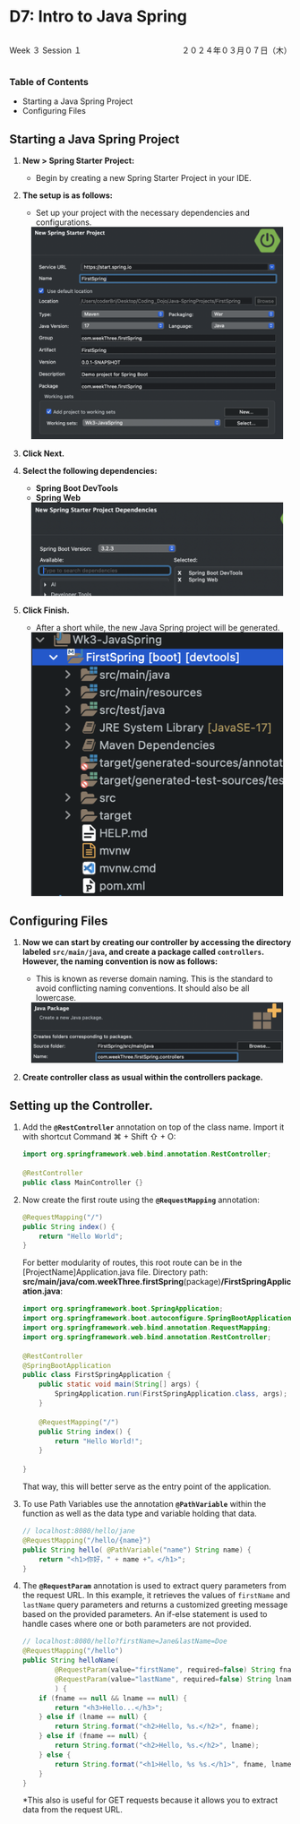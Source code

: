 # D7: Intro to Java Spring

<div style="display: flex; justify-content: space-between;">
    <p>Week ３ Session １</p>
    <p>２０２４年０３月０７日（木）</p>
</div>


### Table of Contents
- Starting a Java Spring Project
- Configuring Files

## Starting a Java Spring Project
1. **New > Spring Starter Project:**
   - Begin by creating a new Spring Starter Project in your IDE.
   
2. **The setup is as follows:**
   - Set up your project with the necessary dependencies and configurations. 
   <div align="center">
    <img src="./imgs/new-spring-starter-setup.png" alt="New Spring Starter Project Setup" width="450px" height="auto">
    </div>
    
3. **Click Next.**
4. **Select the following dependencies:**
   - **Spring Boot DevTools**
   - **Spring Web**
   <div align="center">
    <img src="./imgs/new-spring-starter-dependencies.png" alt="New Spring Starter Dependencies" width="450px" height="auto">
    </div>
    
5. **Click Finish.**
   - After a short while, the new Java Spring project will be generated.
   <div align="center">
    <img src="./imgs/spring-package-manager.png" alt="Spring Package Manager" width="450px" height="auto">
    </div>

## Configuring Files
1. **Now we can start by creating our controller by accessing the directory labeled `src/main/java`, and create a package called `controllers`. However, the naming convention is now as follows:**
   - This is known as reverse domain naming. This is the standard to avoid conflicting naming conventions. It should also be all lowercase.
   <div align="center">
    <img src="./imgs/package-naming-convention-controllers.png" alt="Package Naming Convention Controllers" width="450px" height="auto">
    </div>

6. **Create controller class as usual within the controllers package.**


## Setting up the Controller.
1. Add the **`@RestController`** annotation on top of the class name. Import it with shortcut Command ⌘ + Shift ⇧ + O:
    ```java
    import org.springframework.web.bind.annotation.RestController;
            
    @RestController
    public class MainController {}
    ```

2. Now create the first route using the **`@RequestMapping`** annotation:
    ```java
    @RequestMapping("/")
	public String index() {
		return "Hello World";
	}
    ```
    For better modularity of routes, this root route can be in the [ProjectName]Application.java file. Directory path: **src/main/java/com.weekThree.firstSpring**(package)**/FirstSpringApplication.java**:
    ```java
    import org.springframework.boot.SpringApplication;
    import org.springframework.boot.autoconfigure.SpringBootApplication;
    import org.springframework.web.bind.annotation.RequestMapping;
    import org.springframework.web.bind.annotation.RestController;
    
    @RestController
    @SpringBootApplication
    public class FirstSpringApplication {
        public static void main(String[] args) {
            SpringApplication.run(FirstSpringApplication.class, args);
        }
        
        @RequestMapping("/")
        public String index() {
            return "Hello World!";
        }
        
    }
    ```
    That way, this will better serve as the entry point of the application.

3. To use Path Variables use the annotation **`@PathVariable`** within the function as well as the data type and variable holding that data.
    ```java
    // localhost:8080/hello/jane
	@RequestMapping("/hello/{name}")
	public String hello( @PathVariable("name") String name) {
		return "<h1>你好，" + name +"。</h1>";
	}

4. The **`@RequestParam`** annotation is used to extract query parameters from the request URL. In this example, it retrieves the values of `firstName` and `lastName` query parameters and returns a customized greeting message based on the provided parameters. An if-else statement is used to handle cases where one or both parameters are not provided.
    ```java
	// localhost:8080/hello?firstName=Jane&lastName=Doe
	@RequestMapping("/hello")
	public String helloName(
			@RequestParam(value="firstName", required=false) String fname,
			@RequestParam(value="lastName", required=false) String lname
			) {
		if (fname == null && lname == null) {
			return "<h3>Hello...</h3>";
		} else if (lname == null) {
			return String.format("<h2>Hello, %s.</h2>", fname);
		} else if (fname == null) {
			return String.format("<h2>Hello, %s.</h2>", lname);
		} else {
			return String.format("<h1>Hello, %s %s.</h1>", fname, lname);
		}
	}
    ```
    *This also is useful for GET requests because it allows you to extract data from the request URL.

